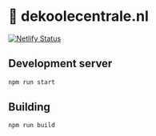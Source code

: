 # 🌆 dekoolecentrale.nl

[![Netlify Status](https://api.netlify.com/api/v1/badges/53c4250f-6710-4ec3-a45a-742777aa5d10/deploy-status)](https://app.netlify.com/sites/koole-io/deploys)

## Development server

```sh
npm run start
```

## Building

```sh
npm run build
```
